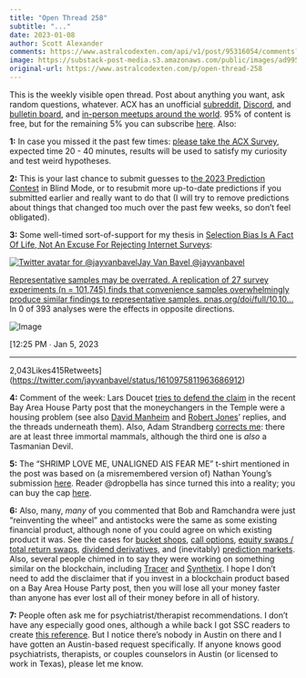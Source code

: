 ```yaml
---
title: "Open Thread 258"
subtitle: "..."
date: 2023-01-08
author: Scott Alexander
comments: https://www.astralcodexten.com/api/v1/post/95316054/comments?&all_comments=true
image: https://substack-post-media.s3.amazonaws.com/public/images/ad99580d-d947-4cd1-951c-2ef58ca125a0_255x255.webp
original-url: https://www.astralcodexten.com/p/open-thread-258
---
```

This is the weekly visible open thread. Post about anything you want, ask random questions, whatever. ACX has an unofficial [subreddit](https://www.reddit.com/r/slatestarcodex/), [Discord](https://discord.gg/RTKtdut), and [bulletin board](https://www.datasecretslox.com/index.php), and [in-person meetups around the world](https://www.lesswrong.com/community?filters%5B0%5D=SSC). 95% of content is free, but for the remaining 5% you can subscribe [here](https://astralcodexten.substack.com/subscribe?). Also:

**1:** In case you missed it the past few times: [please take the ACX Survey](https://astralcodexten.substack.com/p/take-the-2022-acx-survey), expected time 20 - 40 minutes, results will be used to satisfy my curiosity and test weird hypotheses.

**2:** This is your last chance to submit guesses to [the 2023 Prediction Contest](https://astralcodexten.substack.com/p/2023-prediction-contest) in Blind Mode, or to resubmit more up-to-date predictions if you submitted earlier and really want to do that (I will try to remove predictions about things that changed too much over the past few weeks, so don’t feel obligated).

**3:** Some well-timed sort-of-support for my thesis in [Selection Bias Is A Fact Of Life, Not An Excuse For Rejecting Internet Surveys](https://astralcodexten.substack.com/p/selection-bias-is-a-fact-of-life):

[![Twitter avatar for @jayvanbavel](https://substackcdn.com/image/twitter_name/w_96/jayvanbavel.jpg)Jay Van Bavel @jayvanbavel](https://twitter.com/jayvanbavel/status/1610975811963686912)

[Representative samples may be overrated. A replication of 27 survey experiments (n = 101,745) finds that convenience samples overwhelmingly produce similar findings to representative samples. ](https://twitter.com/jayvanbavel/status/1610975811963686912)[pnas.org/doi/full/10.10…](https://www.pnas.org/doi/full/10.1073/pnas.1808083115) In 0 of 393 analyses were the effects in opposite directions. 

![Image](https://substackcdn.com/image/fetch/w_600,c_limit,f_auto,q_auto:good,fl_progressive:steep/https%3A%2F%2Fpbs.substack.com%2Fmedia%2FFltVKDKWYAE3l81.jpg)

[12:25 PM ∙ Jan 5, 2023

* * *

2,043Likes415Retweets](https://twitter.com/jayvanbavel/status/1610975811963686912)

**4:** Comment of the week: Lars Doucet [tries to defend the claim](https://astralcodexten.substack.com/p/even-more-bay-area-house-party/comment/11621356) in the recent Bay Area House Party post that the moneychangers in the Temple were a housing problem (see also [David Manheim](https://astralcodexten.substack.com/p/even-more-bay-area-house-party/comment/11624118) and [Robert Jones](https://astralcodexten.substack.com/p/even-more-bay-area-house-party/comment/11625030)’ replies, and the threads underneath them). Also, Adam Strandberg [corrects me](https://astralcodexten.substack.com/p/even-more-bay-area-house-party/comment/11622210): there are at least three immortal mammals, although the third one is _also_ a Tasmanian Devil.

**5:** The “SHRIMP LOVE ME, UNALIGNED AIS FEAR ME” t-shirt mentioned in the post was based on (a misremembered version of) Nathan Young’s submission [here](https://ea-merch-store.sleekplan.app/feedback/61986). Reader @dropbella has since turned this into a reality; you can buy the cap [here](https://www.etsy.com/listing/1371574690/shrimp-want-me-unaligned-ais-fear-me).

**6:** Also, many, _many_ of you commented that Bob and Ramchandra were just “reinventing the wheel” and antistocks were the same as some existing financial product, although none of you could agree on which existing product it was. See the cases for [bucket shops](https://astralcodexten.substack.com/p/even-more-bay-area-house-party/comment/11620910), [call options](https://astralcodexten.substack.com/p/even-more-bay-area-house-party/comment/11621531), [equity swaps / total return swaps](https://news.ycombinator.com/item?id=34242531), [dividend derivatives](https://news.ycombinator.com/item?id=34243772), and (inevitably) [prediction markets](https://www.reddit.com/r/slatestarcodex/comments/102rsod/even_more_bay_area_house_party/j2v6o99/). Also, several people chimed in to say they were working on something similar on the blockchain, including [Tracer](https://www.tracer.finance/radar/perpetual-pools-explained/) and [Synthetix](https://synthetix.io/). I hope I don’t need to add the disclaimer that if you invest in a blockchain product based on a Bay Area House Party post, then you will lose all your money faster than anyone has ever lost all of their money before in all of history.

**7:** People often ask me for psychiatrist/therapist recommendations. I don’t have any especially good ones, although a while back I got SSC readers to create [this reference](https://psychiat-list.slatestarcodex.com/). But I notice there’s nobody in Austin on there and I have gotten an Austin-based request specifically. If anyone knows good psychiatrists, therapists, or couples counselors in Austin (or licensed to work in Texas), please let me know.
